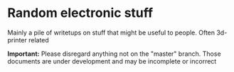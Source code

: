 # Random electronic stuff
Mainly a pile of writetups on stuff that might be useful to people. Often 3d-printer related

**Important:** Please disregard anything not on the "master" branch. Those documents are under development and may be incomplete or incorrect
